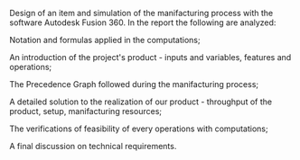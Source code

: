 Design of an item and simulation of the manifacturing process with the software Autodesk Fusion 360. In the report the following are analyzed: 

Notation and formulas applied in the computations;

An introduction of the project's product - inputs and variables, features and operations;

The Precedence Graph followed during the manifacturing process;

A detailed solution to the realization of our product - throughput of the product, setup, manifacturing resources;

The verifications of feasibility of every operations with computations;

A final discussion on technical requirements.
